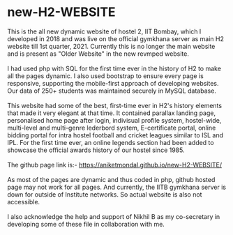 # new-H2-WEBSITE
This is the all new dynamic website of hostel 2, IIT Bombay, which I developed in 2018 and was live on the official gymkhana server as main H2 website till 1st quarter, 2021. Currently this is no longer the main website and is present as "Older Website" in the new revmped website.<br/><br/>
I had used php with SQL for the first time ever in the history of H2 to make all the pages dynamic. I also used bootstrap to ensure every page is responsive, supporting the mobile-first approach of developing websites. Our data of 250+ students was maintained securely in MySQL database.<br/><br/>
This website had some of the best, first-time ever in H2's history elements that made it very elegant at that time. It contained parallax landing page, personalised home page after login, indivisual profile system, hostel-wide, multi-level and multi-genre lederbord system, E-certificate portal, online bidding portal for intra hostel football and cricket leagues similar to ISL and IPL. For the first time ever, an online legends section had been added to showcase the official awards history of our hostel since 1985.<br/><br/>
The github page link is:- https://aniketmondal.github.io/new-H2-WEBSITE/  <br/><br/>
As most of the pages are dynamic and thus coded in php, github hosted page may not work for all pages. And currently, the IITB gymkhana server is down for outside of Institute networks. So actual website is also not accessible.<br/><br/>
I also acknowledge the help and support of Nikhil B as my co-secretary in developing some of these file in collaboration with me.
